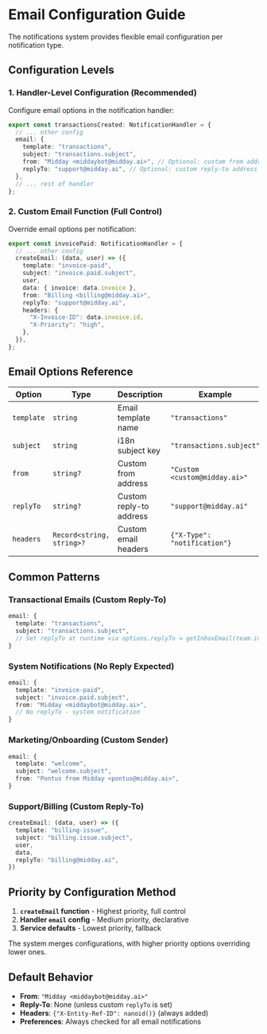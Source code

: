# Email Configuration Guide

The notifications system provides flexible email configuration per notification type.

## Configuration Levels

### 1. Handler-Level Configuration (Recommended)

Configure email options in the notification handler:

```typescript
export const transactionsCreated: NotificationHandler = {
  // ... other config
  email: {
    template: "transactions",
    subject: "transactions.subject",
    from: "Midday <middaybot@midday.ai>", // Optional: custom from address
    replyTo: "support@midday.ai", // Optional: custom reply-to address
  },
  // ... rest of handler
};
```

### 2. Custom Email Function (Full Control)

Override email options per notification:

```typescript
export const invoicePaid: NotificationHandler = {
  // ... other config
  createEmail: (data, user) => ({
    template: "invoice-paid",
    subject: "invoice.paid.subject", 
    user,
    data: { invoice: data.invoice },
    from: "Billing <billing@midday.ai>",
    replyTo: "support@midday.ai",
    headers: {
      "X-Invoice-ID": data.invoice.id,
      "X-Priority": "high",
    },
  }),
};
```

## Email Options Reference

| Option | Type | Description | Example |
|--------|------|-------------|---------|
| `template` | `string` | Email template name | `"transactions"` |
| `subject` | `string` | i18n subject key | `"transactions.subject"` |
| `from` | `string?` | Custom from address | `"Custom <custom@midday.ai>"` |
| `replyTo` | `string?` | Custom reply-to address | `"support@midday.ai"` |
| `headers` | `Record<string, string>?` | Custom email headers | `{"X-Type": "notification"}` |


## Common Patterns

### Transactional Emails (Custom Reply-To)
```typescript
email: {
  template: "transactions",
  subject: "transactions.subject",
  // Set replyTo at runtime via options.replyTo = getInboxEmail(team.inbox_id)
}
```

### System Notifications (No Reply Expected)
```typescript
email: {
  template: "invoice-paid",
  subject: "invoice.paid.subject", 
  from: "Midday <middaybot@midday.ai>",
  // No replyTo - system notification
}
```

### Marketing/Onboarding (Custom Sender)
```typescript
email: {
  template: "welcome",
  subject: "welcome.subject",
  from: "Pontus from Midday <pontus@midday.ai>",
}
```

### Support/Billing (Custom Reply-To)
```typescript
createEmail: (data, user) => ({
  template: "billing-issue",
  subject: "billing.issue.subject",
  user,
  data,
  replyTo: "billing@midday.ai",
})
```

## Priority by Configuration Method

1. **`createEmail` function** - Highest priority, full control
2. **Handler `email` config** - Medium priority, declarative
3. **Service defaults** - Lowest priority, fallback

The system merges configurations, with higher priority options overriding lower ones.

## Default Behavior

- **From**: `"Midday <middaybot@midday.ai>"`
- **Reply-To**: None (unless custom `replyTo` is set)
- **Headers**: `{"X-Entity-Ref-ID": nanoid()}` (always added)
- **Preferences**: Always checked for all email notifications